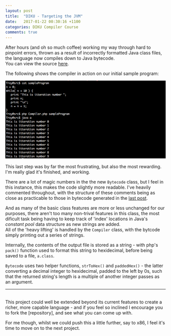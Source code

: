 ```yaml
---
layout: post
title:  "DIKU - Targeting the JVM"
date:   2017-01-22 00:30:16 +1100
categories: DIKU Compiler Course
comments: true
---
```


After hours (and oh so much coffee) working my way through hard to pinpoint errors, thrown as a result of incorrectly formatted Java class files, the language now compiles down to Java bytecode.  
You can view the source [here].

[here]: https://github.com/troydaniels/DIKU-Compiler-Course/blob/master/src/Bytecode.php

The following shows the compiler in action on our initial sample program:

![Targetting the JVM](https://raw.githubusercontent.com/troydaniels/troydaniels.github.io/master/_img/targeting-the-jvm.png)

This last step was by far the most frustrating, but also the most rewarding. I'm really glad it's finished, and working.  

There are a lot of magic numbers in the the new ```Bytecode``` class, but I feel in this instance, this makes the code slightly more readable. I've heavily commented throughout, with the structure of these comments being as close as practicable to those in bytecode generated in the [last post].

[last post]: https://troydaniels.github.io/diku/compiler/course/2017/01/18/building-a-compiler-p7.html

And as many of the basic class features are more or less unchanged for our purposes, there aren't too many non-trival features in this class, the most dificult task being having to keep track of 'index' locations in Java's *constant pool* data structure as new strings are added.  
All of the 'heavy lifting' is handled by the ```Compiler``` class, with the bytcode simply printing out a series of strings.

Internally, the contents of the output file is stored as a string - with php's ```pack()``` function used to format this string to hexidecimal, before being saved to a file, ```a.class```.

```Bytecode``` uses two helper functions, ```strToHex()``` and ```paddedHex()``` - the latter converting a decimal integer to hexidecimal, padded to the left by 0s, such that the returned string's length is a multiple of another integer passes as an argument.

---
<br>
This project could well be extended beyond its current features to create a richer, more capable language - and if you feel so inclined I encourage you to fork the [repository], and see what you can come up with.

[repository]:https://github.com/troydaniels/DIKU-Compiler-Course

For me though, whilst we could push this a little further, say to x86, I feel it's time to move on to the next project.